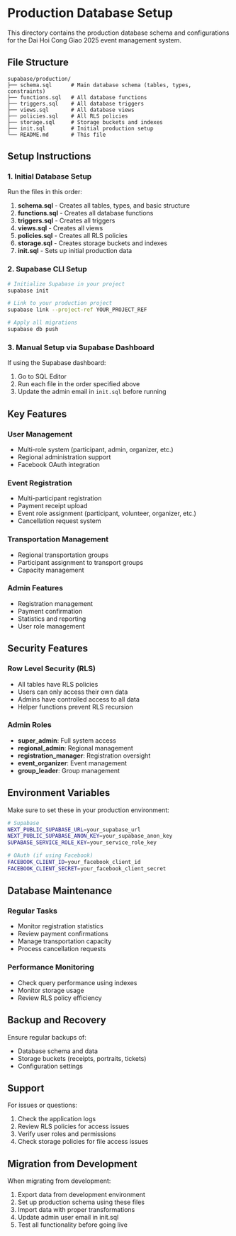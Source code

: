# Production Database Setup

This directory contains the production database schema and configurations for the Dai Hoi Cong Giao 2025 event management system.

## File Structure

```
supabase/production/
├── schema.sql      # Main database schema (tables, types, constraints)
├── functions.sql   # All database functions
├── triggers.sql    # All database triggers
├── views.sql       # All database views
├── policies.sql    # All RLS policies
├── storage.sql     # Storage buckets and indexes
├── init.sql        # Initial production setup
└── README.md       # This file
```

## Setup Instructions

### 1. Initial Database Setup

Run the files in this order:

1. **schema.sql** - Creates all tables, types, and basic structure
2. **functions.sql** - Creates all database functions
3. **triggers.sql** - Creates all triggers
4. **views.sql** - Creates all views
5. **policies.sql** - Creates all RLS policies
6. **storage.sql** - Creates storage buckets and indexes
7. **init.sql** - Sets up initial production data

### 2. Supabase CLI Setup

```bash
# Initialize Supabase in your project
supabase init

# Link to your production project
supabase link --project-ref YOUR_PROJECT_REF

# Apply all migrations
supabase db push
```

### 3. Manual Setup via Supabase Dashboard

If using the Supabase dashboard:

1. Go to SQL Editor
2. Run each file in the order specified above
3. Update the admin email in `init.sql` before running

## Key Features

### User Management
- Multi-role system (participant, admin, organizer, etc.)
- Regional administration support
- Facebook OAuth integration

### Event Registration
- Multi-participant registration
- Payment receipt upload
- Event role assignment (participant, volunteer, organizer, etc.)
- Cancellation request system

### Transportation Management
- Regional transportation groups
- Participant assignment to transport groups
- Capacity management

### Admin Features
- Registration management
- Payment confirmation
- Statistics and reporting
- User role management

## Security Features

### Row Level Security (RLS)
- All tables have RLS policies
- Users can only access their own data
- Admins have controlled access to all data
- Helper functions prevent RLS recursion

### Admin Roles
- **super_admin**: Full system access
- **regional_admin**: Regional management
- **registration_manager**: Registration oversight
- **event_organizer**: Event management
- **group_leader**: Group management

## Environment Variables

Make sure to set these in your production environment:

```bash
# Supabase
NEXT_PUBLIC_SUPABASE_URL=your_supabase_url
NEXT_PUBLIC_SUPABASE_ANON_KEY=your_supabase_anon_key
SUPABASE_SERVICE_ROLE_KEY=your_service_role_key

# OAuth (if using Facebook)
FACEBOOK_CLIENT_ID=your_facebook_client_id
FACEBOOK_CLIENT_SECRET=your_facebook_client_secret
```

## Database Maintenance

### Regular Tasks
- Monitor registration statistics
- Review payment confirmations
- Manage transportation capacity
- Process cancellation requests

### Performance Monitoring
- Check query performance using indexes
- Monitor storage usage
- Review RLS policy efficiency

## Backup and Recovery

Ensure regular backups of:
- Database schema and data
- Storage buckets (receipts, portraits, tickets)
- Configuration settings

## Support

For issues or questions:
1. Check the application logs
2. Review RLS policies for access issues
3. Verify user roles and permissions
4. Check storage policies for file access issues

## Migration from Development

When migrating from development:
1. Export data from development environment
2. Set up production schema using these files
3. Import data with proper transformations
4. Update admin user email in init.sql
5. Test all functionality before going live
